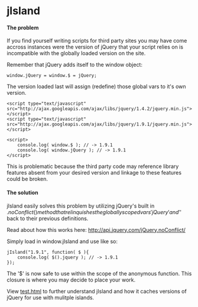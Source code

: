 jIsland
=======

#### The problem

If you find yourself writing scripts for third party sites you may have come accross instances were the version of 
jQuery that your script relies on is incompatible with the globally loaded version on the site.

Remember that jQuery adds itself to the window object:

    window.jQuery = window.$ = jQuery;


The version loaded last will assign (redefine) those global vars to it's own version.

    <script type="text/javascript" src="http://ajax.googleapis.com/ajax/libs/jquery/1.4.2/jquery.min.js"></script>
    <script type="text/javascript" src="http://ajax.googleapis.com/ajax/libs/jquery/1.9.1/jquery.min.js"></script>
    
    <script>
        console.log( window.$ ); // -> 1.9.1
        console.log( window.jQuery ); // -> 1.9.1
    </script>
    
This is problematic because the third party code may reference library features absent from your 
desired version and linkage to these features could be broken.


#### The solution

jIsland easily solves this problem by utilizing jQuery's built in $.noConflict() method that relinquishes
the globally scoped vars 'jQuery' and '$' back to their previous definitions.

Read about how this works here: http://api.jquery.com/jQuery.noConflict/

Simply load in window.jIsland and use like so:

    jIsland("1.9.1", function( $ ){
        console.log( $().jquery ); // -> 1.9.1 
    });

The '$' is now safe to use within the scope of the anonymous function. This closure is where you may decide to place your
work.

View [test.html](https://github.com/sjonesyodle/jIsland/blob/master/test.html) to further understand jIsland and how it caches versions of jQuery for use with mulitple islands.

